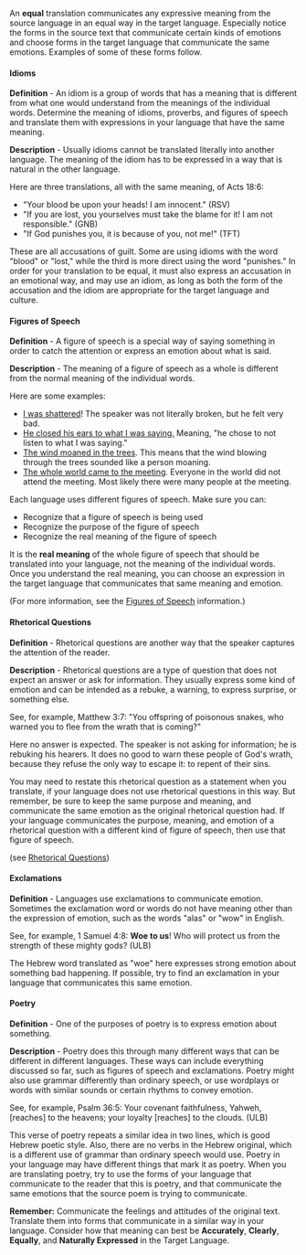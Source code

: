 
An **equal** translation communicates any expressive meaning from the source language in an equal way  in the target language. Especially notice the forms in the source text that communicate certain kinds of emotions and choose forms in the target language that communicate the same emotions. Examples of some of these forms follow.

#### Idioms

**Definition** - An idiom is a group of words that has a meaning that is different from what one would understand from the meanings of the individual words. Determine the meaning of idioms, proverbs, and figures of speech and translate them with expressions in your language that have the same meaning.

**Description** - Usually idioms cannot be translated literally into another language. The meaning of the idiom has to be expressed in a way that is natural in the other language.

Here are three translations, all with the same meaning, of Acts 18:6:

* "Your blood be upon your heads! I am innocent."  (RSV)
* "If you are lost, you yourselves must take the blame for it! I am not responsible." (GNB)
* "If God punishes you, it is because of you, not me!" (TFT)

These are all accusations of guilt. Some are using idioms with the word "blood" or "lost," while the third is more direct using the word "punishes." In order for your translation to be equal, it must also express an accusation in an emotional way, and may use an idiom, as long as both the form of the accusation and the idiom are appropriate for the target language and culture.

#### Figures of Speech


 **Definition** - A figure of speech is a special way of saying something in order to catch the attention or express an emotion about what is said.

 **Description** - The meaning of a figure of speech as a whole is different from the normal meaning of the individual words.

Here are some examples:

* <u>I was shattered</u>! The speaker was not literally broken, but he felt very bad.
* <u>He closed his ears to what I was saying.</u> Meaning, "he chose to not listen to what I was saying."
* <u>The wind moaned in the trees</u>. This means that the wind blowing through the trees sounded like a person moaning.
* <u>The whole world came to the meeting</u>.  Everyone in the world did not attend the meeting. Most likely there were many people at the meeting.

Each language uses different figures of speech. Make sure you can:

* Recognize that a figure of speech is being used
* Recognize the purpose of the figure of speech
* Recognize the real meaning of the figure of speech

It is the **real meaning** of the whole figure of speech that should be translated into your language, not the meaning of the individual words. Once you understand the real meaning, you can choose an expression in the target language that communicates that same meaning and emotion.

(For more information, see the [Figures of Speech](../figs-intro/01.md) information.)

#### Rhetorical Questions

**Definition** - Rhetorical questions are another way that the speaker captures the attention of the reader.

**Description** - Rhetorical questions are a type of question that does not expect an answer or ask for information. They usually express some kind of emotion and can be intended as a rebuke, a warning, to express surprise, or something else.

See, for example, Matthew 3:7: "You offspring of poisonous snakes, who warned you to flee from the wrath that is coming?"

Here no answer is expected. The speaker is not asking for information; he is rebuking his hearers.  It does no good to warn these people of God's wrath, because they refuse the only way to escape it: to repent of their sins.

You may need to restate this rhetorical question as a statement when you translate, if your language does not use rhetorical questions in this way.  But remember, be sure to keep the same purpose and meaning, and communicate the same emotion as the original rhetorical question had. If your language communicates the purpose, meaning, and emotion of a rhetorical question with a different kind of figure of speech, then use that figure of speech.

(see [Rhetorical Questions](../figs-rquestion/01.md))

#### Exclamations

**Definition** - Languages use exclamations to communicate emotion. Sometimes the exclamation word or words do not have meaning other than the expression of emotion, such as the words "alas" or "wow" in English.

See, for example, 1 Samuel 4:8: **Woe to us**! Who will protect us from the strength of these mighty gods? (ULB)

The Hebrew word translated as "woe" here expresses strong emotion about something bad happening. If possible, try to find an exclamation in your language that communicates this same emotion.

#### Poetry

**Definition** - One of the purposes of poetry is to express emotion about something.

**Description** - Poetry does this through many different ways that can be different in different languages. These ways can include everything discussed so far, such as figures of speech and exclamations. Poetry might also use grammar differently than ordinary speech, or use wordplays or words with similar sounds or certain rhythms to convey emotion.

See, for example, Psalm 36:5:
Your covenant faithfulness, Yahweh, [reaches] to the heavens;
your loyalty [reaches] to the clouds. (ULB)

This verse of poetry repeats a similar idea in two lines, which is good Hebrew poetic style. Also, there are no verbs in the Hebrew original, which is a different use of grammar than ordinary speech would use. Poetry in your language may have different things that mark it as poetry. When you are translating poetry, try to use the forms of your language that communicate to the reader that this is poetry, and that communicate the same emotions that the source poem is trying to communicate.

**Remember:** Communicate the feelings and attitudes of the original text.  Translate them into forms that communicate in a similar way in your language. Consider how that meaning can best be **Accurately**, **Clearly**, **Equally**, and **Naturally Expressed** in the Target Language.